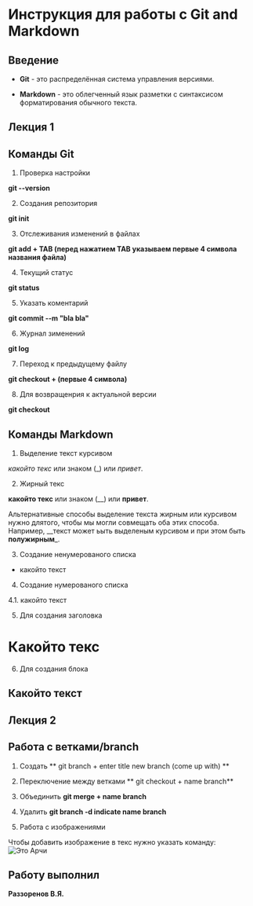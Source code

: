# Инструкция для работы с Git and Markdown

## Введение

* **Git** - это распределённая система управления версиями.

* **Markdown** - это облегченный язык разметки с синтаксисом форматирования обычного текста.

## Лекция 1

## Команды Git

1. Проверка настройки   

**git --version**

2. Создания репозитория     

**git init**

3. Отслеживания изменений в файлах   

**git add + TAB (перед нажатием TAB указываем первые 4 символа названия файла)**

4. Текущий статус        

**git status**

5. Указать коментарий     

**git commit --m "bla bla"**

6. Журнал зименений    

**git log** 

7. Переход к предыдущему файлу   

**git checkout + (первые 4 символа)**

8. Для возвращенрия к актуальной версии  

**git checkout** 

## Команды Markdown 

1. Выделение текст курсивом   

*какойто текс* или знаком (_) или _привет_.

2. Жирный текс   

**какойто текс** или знаком (__) или __привет__.

Альтернативные способы выделение текста жирным или курсивом нужно длятого, чтобы мы могли совмещать оба этих способа. Например, __текст может ьыть выделеным курсивом и при этом быть **полужирным**_.
  
3. Создание ненумерованого списка  

* какойто текст 

4. Создание нумерованого списка  

4.1. какойто текст

5. Для создания заголовка 

# Какойто текс

6. Для создания блока  

## Какойто текст

## Лекция 2

## Работа с ветками/branch

1. Создать
** git branch + enter title new branch (come up with) **

2. Переключение между ветками
** git checkout + name branch**

3. Объединить
**git merge + name branch**

4. Удалить
**git branch -d indicate name branch**

5. Работа с изображениями

Чтобы добавить изображение в текс нужно указать команду:
![Это Арчи](Archi.jpg)




## Работу выполнил
**Раззоренов В.Я.**
